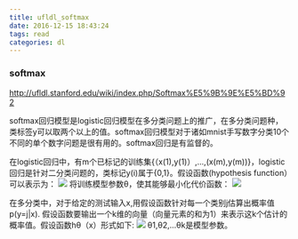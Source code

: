 ```yaml
---
title: ufldl_softmax
date: 2016-12-15 18:43:24
tags: read
categories: dl
---
```


### softmax
http://ufldl.stanford.edu/wiki/index.php/Softmax%E5%9B%9E%E5%BD%92

softmax回归模型是logistic回归模型在多分类问题上的推广，在多分类问题种，类标签y可以取两个以上的值。softmax回归模型对于诸如mnist手写数字分类10个不同的单个数字问题是很有用的。softmax回归是有监督的。
<!--more-->
在logistic回归中，有m个已标记的训练集{（x(1),y(1)）,...,(x(m),y(m))}，logistic回归是针对二分类问题的，类标记y(i)属于{0,1}。假设函数(hypothesis function）可以表示为：
![](/img/blog_softmax_1.png)
将训练模型参数θ，使其能够最小化代价函数：
![](/img/blog_softmax_2.png)


在多分类中，对于给定的测试输入x,用假设函数针对每一个类别j估算出概率值p(y=j|x).
假设函数要输出一个k维的向量（向量元素的和为1）来表示这k个估计的概率值。假设函数hθ（x）形式如下:
![](/img/blog_softmax_3.png)
θ1,θ2,...θk是模型参数。
